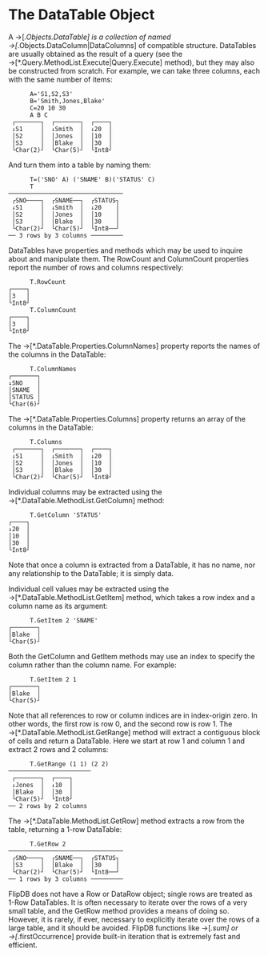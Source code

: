 # The DataTable Object

A →[*.Objects.DataTable] is a collection of named →[*.Objects.DataColumn|DataColumns] of
compatible structure. DataTables are usually obtained as the result of a query  (see the
→[*.Query.MethodList.Execute|Query.Execute] method), but they may also be constructed from
scratch. For example,  we can take three columns, each with the same number of items:

~~~
      A='S1,S2,S3'
      B='Smith,Jones,Blake'
      C=20 10 30
      A B C
 ┌───────┐  ┌───────┐  ┌────┐
 ↓S1     │  ↓Smith  │  ↓20  │
 │S2     │  │Jones  │  │10  │
 │S3     │  │Blake  │  │30  │
 └Char(2)┘  └Char(5)┘  └Int8┘
~~~

And turn them into a table by naming them:

~~~
      T=('SNO' A) ('SNAME' B)('STATUS' C)
      T
────────────────────────────────
 ┌SNO────┐  ┌SNAME──┐  ┌STATUS┐
 ↓S1     │  ↓Smith  │  ↓20    │
 │S2     │  │Jones  │  │10    │
 │S3     │  │Blake  │  │30    │
 └Char(2)┘  └Char(5)┘  └Int8──┘
── 3 rows by 3 columns ─────────
~~~

DataTables have properties and methods which may be used to inquire about and manipulate them. The
RowCount and ColumnCount properties report the number of rows and columns respectively:

~~~
      T.RowCount
┌────┐
│3   │
└Int8┘
      T.ColumnCount
┌────┐
│3   │
└Int8┘
~~~

The →[*.DataTable.Properties.ColumnNames] property reports the names of the columns in the DataTable:

~~~
      T.ColumnNames
┌───────┐
↓SNO    │
│SNAME  │
│STATUS │
└Char(6)┘
~~~

The →[*.DataTable.Properties.Columns] property returns an array of the columns in the DataTable:

~~~
      T.Columns
 ┌───────┐  ┌───────┐  ┌────┐
 ↓S1     │  ↓Smith  │  ↓20  │
 │S2     │  │Jones  │  │10  │
 │S3     │  │Blake  │  │30  │
 └Char(2)┘  └Char(5)┘  └Int8┘
~~~

Individual columns may be extracted using the →[*.DataTable.MethodList.GetColumn] method:

~~~
      T.GetColumn 'STATUS'
┌────┐
↓20  │
│10  │
│30  │
└Int8┘
~~~

Note that once a column is extracted from a DataTable, it has no name, nor any relationship to the
DataTable; it is simply data.

Individual cell values may be extracted using the →[*.DataTable.MethodList.GetItem] method,
which takes a row index and a column name as its argument:

~~~
      T.GetItem 2 'SNAME'
┌───────┐
│Blake  │
└Char(5)┘
~~~

Both the GetColumn and GetItem methods may use an index to specify the column rather than the
column name. For example:

~~~
      T.GetItem 2 1
┌───────┐
│Blake  │
└Char(5)┘
~~~

Note that all references to row or column indices are in index-origin zero. In other words, the
first row is row 0, and the second row is row 1. The →[*.DataTable.MethodList.GetRange] method
will extract a contiguous block of cells and return a DataTable. Here we start at row 1 and column
1 and extract 2 rows and 2 columns:

~~~
      T.GetRange (1 1) (2 2)
───────────────────────
 ┌───────┐  ┌────┐
 ↓Jones  │  ↓10  │
 │Blake  │  │30  │
 └Char(5)┘  └Int8┘
── 2 rows by 2 columns
~~~

The →[*.DataTable.MethodList.GetRow] method extracts a row from the table, returning a 1-row DataTable:

~~~
      T.GetRow 2
────────────────────────────────
 ┌SNO────┐  ┌SNAME──┐  ┌STATUS┐
 │S3     │  │Blake  │  │30    │
 └Char(2)┘  └Char(5)┘  └Int8──┘
── 1 rows by 3 columns ─────────
~~~

FlipDB does not have a Row or DataRow object; single rows are treated as 1-Row DataTables. It is
often necessary to iterate over the rows of a very small table, and the GetRow method provides a
means of doing so. However, it is rarely, if ever, necessary to explicitly iterate over the rows
of a large table, and it should be avoided. FlipDB functions like →[*.sum] or
→[*.firstOccurrence] provide built-in iteration that is extremely fast and efficient.

